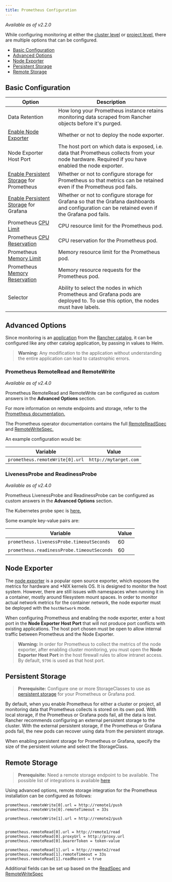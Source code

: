 ```yaml
---
title: Prometheus Configuration
---
```


_Available as of v2.2.0_

While configuring monitoring at either the [cluster level](../../../pages-for-subheaders/cluster-monitoring.md) or [project level](./project-monitoring.md), there are multiple options that can be configured.

- [Basic Configuration](#basic-configuration)
- [Advanced Options](#advanced-options)
- [Node Exporter](#node-exporter)
- [Persistent Storage](#persistent-storage)
- [Remote Storage](#remote-storage)

## Basic Configuration

Option | Description
-------|-------------
Data Retention | How long your Prometheus instance retains monitoring data scraped from Rancher objects before it's purged.
[Enable Node Exporter](#node-exporter) | Whether or not to deploy the node exporter.
Node Exporter Host Port | The host port on which data is exposed, i.e. data that Prometheus collects from your node hardware. Required if you have enabled the node exporter.
[Enable Persistent Storage](#persistent-storage) for Prometheus | Whether or not to configure storage for Prometheus so that metrics can be retained even if the Prometheus pod fails.
[Enable Persistent Storage](#persistent-storage) for Grafana | Whether or not to configure storage for Grafana so that the Grafana dashboards and configuration  can be retained even if the Grafana pod fails.
Prometheus [CPU Limit](https://kubernetes.io/docs/concepts/configuration/manage-compute-resources-container/#meaning-of-cpu) |  CPU resource limit for the Prometheus pod.
Prometheus [CPU Reservation](https://kubernetes.io/docs/concepts/configuration/manage-compute-resources-container/#meaning-of-cpu) | CPU reservation for the Prometheus pod.
Prometheus [Memory Limit](https://kubernetes.io/docs/concepts/configuration/manage-compute-resources-container/#meaning-of-memory) | Memory resource limit for the Prometheus pod.
Prometheus [Memory Reservation](https://kubernetes.io/docs/concepts/configuration/manage-compute-resources-container/#meaning-of-memory) | Memory resource requests for the Prometheus pod.
Selector | Ability to select the nodes in which Prometheus and Grafana pods are deployed to. To use this option, the nodes must have labels.

## Advanced Options

Since monitoring is an [application](https://github.com/rancher/system-charts/tree/dev/charts/rancher-monitoring) from the [Rancher catalog](../../../pages-for-subheaders/helm-charts-in-rancher.md), it can be configured like any other catalog application, by passing in values to Helm.

> **Warning:** Any modification to the application without understanding the entire application can lead to catastrophic errors.

### Prometheus RemoteRead and RemoteWrite

_Available as of v2.4.0_

Prometheus RemoteRead and RemoteWrite can be configured as custom answers in the **Advanced Options** section.

For more information on remote endpoints and storage, refer to the [Prometheus documentation.](https://prometheus.io/docs/operating/integrations/#remote-endpoints-and-storage)

The Prometheus operator documentation contains the full [RemoteReadSpec](https://github.com/prometheus-operator/prometheus-operator/blob/master/Documentation/api.md#remotereadspec) and [RemoteWriteSpec.](https://github.com/prometheus-operator/prometheus-operator/blob/master/Documentation/api.md#remotewritespec)

An example configuration would be:

| Variable | Value |
|--------------|------------|
|  `prometheus.remoteWrite[0].url` | `http://mytarget.com` |

### LivenessProbe and ReadinessProbe

_Available as of v2.4.0_

Prometheus LivenessProbe and ReadinessProbe can be configured as custom answers in the **Advanced Options** section.

The Kubernetes probe spec is [here.](https://v1-17.docs.kubernetes.io/docs/reference/generated/kubernetes-api/v1.17/#probe-v1-core)

Some example key-value pairs are:

| Variable | Value |
|--------------|------------|
| `prometheus.livenessProbe.timeoutSeconds` | 60 |
| `prometheus.readinessProbe.timeoutSeconds` | 60 |

## Node Exporter

The [node exporter](https://github.com/prometheus/node_exporter/blob/master/README.md) is a popular open source exporter, which exposes the metrics for hardware and \*NIX kernels OS. It is designed to monitor the host system. However, there are still issues with namespaces when running it in a container, mostly around filesystem mount spaces. In order to monitor actual network metrics for the container network, the node exporter must be deployed with the `hostNetwork` mode.

When configuring Prometheus and enabling the node exporter, enter a host port in the **Node Exporter Host Port** that will not produce port conflicts with existing applications. The host port chosen must be open to allow internal traffic between Prometheus and the Node Exporter.

>**Warning:** In order for Prometheus to collect the metrics of the node exporter, after enabling cluster monitoring, you must open the <b>Node Exporter Host Port</b> in the host firewall rules to allow intranet access. By default, `9796` is used as that host port.

## Persistent Storage

>**Prerequisite:** Configure one or more StorageClasses to use as [persistent storage](../../../pages-for-subheaders/create-kubernetes-persistent-storage.md) for your Prometheus or Grafana pod.

By default, when you enable Prometheus for either a cluster or project, all monitoring data that Prometheus collects is stored on its own pod. With local storage, if the Prometheus or Grafana pods fail, all the data is lost. Rancher recommends configuring an external persistent storage to the cluster. With the external persistent storage, if the Prometheus or Grafana pods fail, the new pods can recover using data from the persistent storage.

When enabling persistent storage for Prometheus or Grafana, specify the size of the persistent volume and select the StorageClass.

## Remote Storage

>**Prerequisite:** Need a remote storage endpoint to be available. The possible list of integrations is available [here](https://prometheus.io/docs/operating/integrations/)

Using advanced options, remote storage integration for the Prometheus installation can be configured as follows:

```
prometheus.remoteWrite[0].url = http://remote1/push
prometheus.remoteWrite[0].remoteTimeout = 33s

prometheus.remoteWrite[1].url = http://remote2/push


prometheus.remoteRead[0].url = http://remote1/read
prometheus.remoteRead[0].proxyUrl = http://proxy.url
prometheus.remoteRead[0].bearerToken = token-value

prometheus.remoteRead[1].url = http://remote2/read
prometheus.remoteRead[1].remoteTimeout = 33s
prometheus.remoteRead[1].readRecent = true
```

Additional fields can be set up based on the [ReadSpec](https://github.com/coreos/prometheus-operator/blob/master/Documentation/api.md#remotereadspec) and [RemoteWriteSpec](https://github.com/coreos/prometheus-operator/blob/master/Documentation/api.md#remotewritespec)
